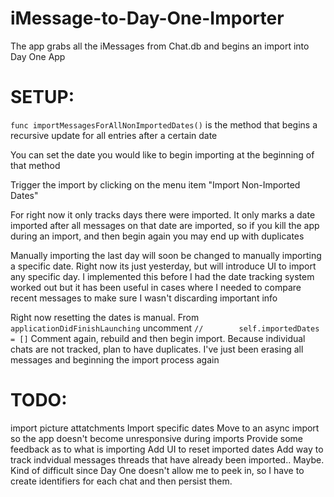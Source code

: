 # iMessage-to-Day-One-Importer

The app grabs all the iMessages from Chat.db and begins an import into Day One App

# SETUP:

`func importMessagesForAllNonImportedDates()` is the method that begins a recursive update for all entries after a certain date

You can set the date you would like to begin importing at the beginning of that method

Trigger the import by clicking on the menu item "Import Non-Imported Dates"

For right now it only tracks days there were imported. It only marks a date imported after all messages on that date are imported, so if you kill the app during an import, and then begin again you may end up with duplicates

Manually importing the last day will soon be changed to manually importing a specific date. Right now its just yesterday, but will introduce UI to import any specific day. I implemented this before I had the date tracking system worked out but it has been useful in cases where I needed to compare recent messages to make sure I wasn't discarding important info

Right now resetting the dates is manual. From `applicationDidFinishLaunching` uncomment `//        self.importedDates = []`
Comment again, rebuild and then begin import. Because individual chats are not tracked, plan to have duplicates. I've just been erasing all messages and beginning the import process again 

# TODO:
import picture attatchments
Import specific dates
Move to an async import so the app doesn't become unresponsive during imports
Provide some feedback as to what is importing
Add UI to reset imported dates
Add way to track indvidual messages threads that have already been imported.. Maybe. Kind of difficult since Day One doesn't allow me to peek in, so I have to create identifiers for each chat and then persist them. 
